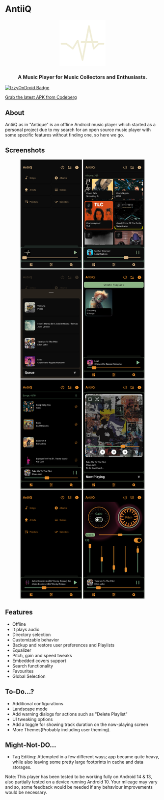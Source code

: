 # AntiiQ


<p align="center"><img src="collection/data/AntiiQ.png" width="150"></p>

<h3 align="center">A Music Player for Music Collectors and Enthusiasts.</h3>


[![IzzyOnDroid Badge](https://img.shields.io/endpoint?url=https://apt.izzysoft.de/fdroid/api/v1/shield/com.coleblvck.antiiq&label=IzzyOnDroid&cacheSeconds=86400)](https://apt.izzysoft.de/packages/com.coleblvck.antiiq/)

[Grab the latest APK from Codeberg](https://codeberg.org/coleblvck/AntiiQ/releases)


## About

AntiiQ as in "Antique" is an offline Android music player which started as a personal project due to my search for an open source music player with some specific features without finding one, so here we go.

## Screenshots

<p align="center">
    <img src="fastlane/metadata/android/en-US/images/phoneScreenshots/1.png" width=200>
    <img src="fastlane/metadata/android/en-US/images/phoneScreenshots/2.png" width=200>
    <img src="fastlane/metadata/android/en-US/images/phoneScreenshots/3.png" width=200>
    <img src="fastlane/metadata/android/en-US/images/phoneScreenshots/4.png" width=200>
    <img src="fastlane/metadata/android/en-US/images/phoneScreenshots/5.png" width=200>
    <img src="fastlane/metadata/android/en-US/images/phoneScreenshots/6.png" width=200>
    <img src="fastlane/metadata/android/en-US/images/phoneScreenshots/7.png" width=200>
    <img src="fastlane/metadata/android/en-US/images/phoneScreenshots/8.png" width=200>
</p>


## Features

- Offline
- It plays audio
- Directory selection
- Customizable behavior
- Backup and restore user preferences and Playlists
- Equalizer
- Pitch, gain and speed tweaks
- Embedded covers support
- Search functionality
- Favourites
- Global Selection


## To-Do...?
- Additional configurations
- Landscape mode
- Add warning dialogs for actions such as "Delete Playlist"
- UI tweaking options
- Add a toggle for showing track duration on the now-playing screen
- More Themes(Probably including user theming).

## Might-Not-DO...
- Tag Editing: Attempted in a few different ways; app became quite heavy, while also leaving some pretty large footprints in cache and data storages.


Note: This player has been tested to be working fully on Android 14 & 13, also partially tested on a device running Android 10. Your mileage may vary and so, some feedback would be needed if any behaviour improvements would be necessary.